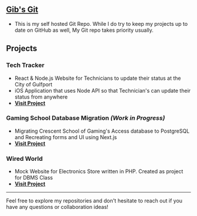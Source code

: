 ## [Gib's Git](https://git.gibbyb.com/gib)
- This is my self hosted Git Repo. While I do try to keep my projects up to date on GitHub as well, My Git repo takes priority usually.

## Projects

### **Tech Tracker**
- React & Node.js Website for Technicians to update their status at the City of Gulfport
- iOS Application that uses Node API so that Technician's can update their status from anywhere
- **[Visit Project](https://techtracker.gibbyb.com)**

### **Gaming School Database Migration** *(Work in Progress)*
- Migrating Crescent School of Gaming's Access database to PostgreSQL and Recreating forms and UI using Next.js
- **[Visit Project](https://git.gibbyb.com/gib/games_rewrite)**

### **Wired World**
- Mock Website for Electronics Store written in PHP. Created as project for DBMS Class
- **[Visit Project](https://wiredworld.gibbyb.com)**



---

Feel free to explore my repositories and don't hesitate to reach out if you have any questions or collaboration ideas!
